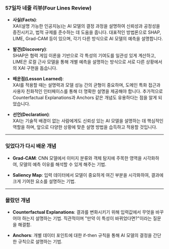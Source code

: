 ### **57일차 네줄 리뷰(Four Lines Review)**

- **사실(Facts)**:  
  XAI(설명 가능한 인공지능)는 AI 모델의 결정 과정을 설명하여 신뢰성과 공정성을 증진시키고, 법적 규제를 준수하는 데 도움을 줍니다. 대표적인 방법론으로 SHAP, LIME, Grad-CAM 등이 있으며, 각기 다른 방식으로 AI 모델의 예측을 설명합니다.

- **발견(Discovery)**:  
  SHAP은 협력 게임 이론을 기반으로 각 특성의 기여도를 일관성 있게 계산하고, LIME은 로컬 근사 모델을 통해 개별 예측을 설명하는 방식으로 서로 다른 상황에서의 XAI 구현을 돕습니다.

- **배운점(Lesson Learned)**:  
  XAI를 적용할 때는 설명력과 모델 성능 간의 균형이 중요하며, 도메인 특화 접근과 사용자 친화적인 인터페이스를 통해 더 명확한 설명을 제공해야 합니다. 추가적으로 Counterfactual Explanations과 Anchors 같은 개념도 유용하다는 점을 알게 되었습니다.

- **선언(Declaration)**:  
  XAI는 기술적 배경이 없는 사람에게도 신뢰성 있는 AI 모델을 설명하는 데 핵심적인 역할을 하며, 앞으로 다양한 상황에 맞춘 설명 방법을 습득하고 적용할 것입니다.

---

### **잊었다가 다시 배운 개념**

- **Grad-CAM**: CNN 모델에서 이미지 분류와 객체 탐지에 주목한 영역을 시각화하여, 모델의 예측 이유를 해석할 수 있게 해주는 기법.
  
- **Saliency Map**: 입력 데이터에서 모델이 중요하게 여긴 부분을 시각화하여, 결과에 크게 기여한 요소를 설명하는 기법.

---

### **몰랐던 개념**

- **Counterfactual Explanations**: 결과를 변화시키기 위해 입력값에서 무엇을 바꾸어야 하는지 설명하는 기법. 직관적이며 "만약 이 특성이 바뀌었다면?"이라는 질문을 해결함.
  
- **Anchors**: 개별 데이터 포인트에 대한 if-then 규칙을 통해 AI 모델의 결정을 간단한 규칙으로 설명하는 기법.

